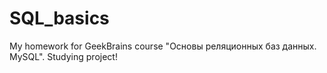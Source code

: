 # SQL_basics
My homework for GeekBrains course "Основы реляционных баз данных. MySQL". Studying project!
